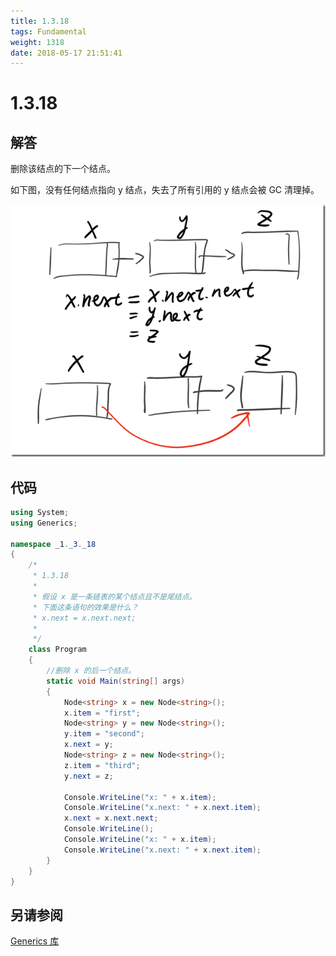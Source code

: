 ```yaml
---
title: 1.3.18
tags: Fundamental
weight: 1318
date: 2018-05-17 21:51:41
---
```


# 1.3.18


## 解答

删除该结点的下一个结点。

如下图，没有任何结点指向 y 结点，失去了所有引用的 y 结点会被 GC 清理掉。

![](/resources/1-3-18/linkedlist.png)

## 代码

```csharp
using System;
using Generics;

namespace _1._3._18
{
    /*
     * 1.3.18
     * 
     * 假设 x 是一条链表的某个结点且不是尾结点。
     * 下面这条语句的效果是什么？
     * x.next = x.next.next;
     * 
     */
    class Program
    {
        //删除 x 的后一个结点。
        static void Main(string[] args)
        {
            Node<string> x = new Node<string>();
            x.item = "first";
            Node<string> y = new Node<string>();
            y.item = "second";
            x.next = y;
            Node<string> z = new Node<string>();
            z.item = "third";
            y.next = z;

            Console.WriteLine("x: " + x.item);
            Console.WriteLine("x.next: " + x.next.item);
            x.next = x.next.next;
            Console.WriteLine();
            Console.WriteLine("x: " + x.item);
            Console.WriteLine("x.next: " + x.next.item);
        }
    }
}
```

## 另请参阅

[Generics 库](https://github.com/ikesnowy/Algorithms-4th-Edition-in-Csharp/tree/master/1%20Fundamental/1.3/Generics)
